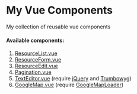 # My Vue Components
My collection of reusable vue components

#### Available components:

1. [ResourceList.vue](https://github.com/az-iar/my-vue-components/blob/master/ResourceList.vue)
2. [ResourceForm.vue](https://github.com/az-iar/my-vue-components/blob/master/ResourceForm.vue)
3. [ResourceEdit.vue](https://github.com/az-iar/my-vue-components/blob/master/ResourceEdit.vue)
4. [Pagination.vue](https://github.com/az-iar/my-vue-components/blob/master/Pagination.vue)
5. [TextEditor.vue](https://github.com/az-iar/my-vue-components/blob/master/Pagination.vue) (require [jQuery](https://jquery.com/) and [Trumbowyg](http://alex-d.github.io/Trumbowyg/))
6. [GoogleMap.vue](https://github.com/az-iar/my-vue-components/blob/master/GoogleMap.vue) (require [GoogleMapLoader](https://github.com/Carrooi/Js-GoogleMapsLoader))